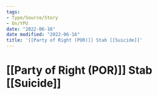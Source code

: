 ```yaml
---
tags:
- Type/Source/Story
- On/YPU
date: "2022-06-16"
date modified: "2022-06-16"
title: '[[Party of Right (POR)]] Stab [[Suicide]]'
---
```


# [[Party of Right (POR)]] Stab [[Suicide]]
